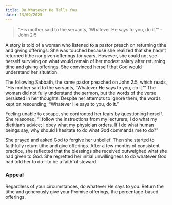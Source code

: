 ```yaml
---
title: Do Whatever He Tells You
date: 13/09/2025
---
```


> <p></p>
> “His mother said to the servants, ‘Whatever He says to you, do it.’” –John 2:5

A story is told of a woman who listened to a pastor preach on returning tithe and giving offerings. She was touched because she realized that she hadn’t returned tithe nor given offerings for years. However, she could not see herself surviving on what would remain of her modest salary after returning tithe and giving offerings. She convinced herself that God would understand her situation.

The following Sabbath, the same pastor preached on John 2:5, which reads, “His mother said to the servants, ‘Whatever He says to you, do it.’” The woman did not fully understand the sermon, but the words of the verse persisted in her thoughts. Despite her attempts to ignore them, the words kept on resounding, “Whatever He says to you, do it.”

Feeling unable to escape, she confronted her fears by questioning herself. She reasoned, “I follow the instructions from my lecturers; I do what my dietitian’s advice; I obey what my physician orders. If I do what human beings say, why should I hesitate to do what God commands me to do?”

She prayed and asked God to forgive her unbelief. Then she started to faithfully return tithe and give offerings. After a few months of consistent practice, she reflected that the blessings she received outweighed what she had given to God. She regretted her initial unwillingness to do whatever God had told her to do—to be a faithful steward.

### Appeal

Regardless of your circumstances, do whatever He says to you. Return the tithe and generously give your Promise offerings, the percentage-based offerings.